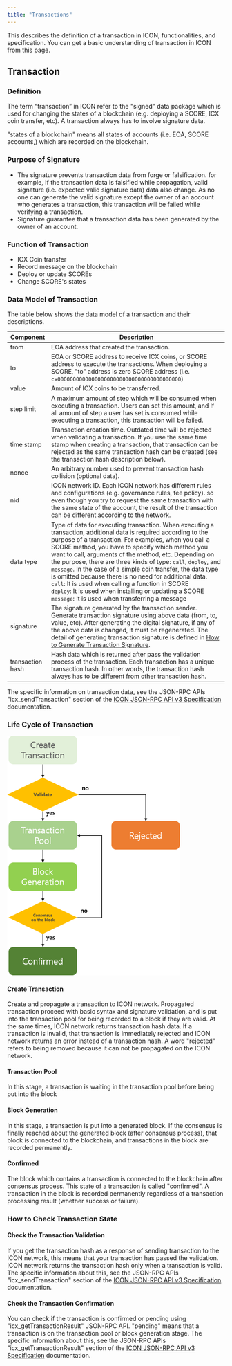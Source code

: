 ```yaml
---
title: "Transactions"
---
```

This describes the definition of a transaction in ICON, functionalities, and specification. You can get a basic understanding of transaction in ICON from this page.

## Transaction

### Definition

The term “transaction” in ICON refer to the "signed" data package which is used for changing the states of a blockchain (e.g. deploying a SCORE, ICX coin transfer, etc). A transaction always has to involve signature data.

"states of a blockchain" means all states of accounts (i.e. EOA, SCORE accounts,) which are recorded on the blockchain. 

### Purpose of Signature

- The signature prevents transaction data from forge or falsification. for example, If the transaction data is falsified while propagation, valid signature (i.e. expected valid signature data) data also change. As no one can generate the valid signature except the owner of an account who generates a transaction, this transaction will be failed while verifying a transaction. 
- Signature guarantee that a transaction data has been generated by the owner of an account.

### Function of Transaction

- ICX Coin transfer
- Record message on the blockchain
- Deploy or update SCOREs
- Change SCORE's states

### Data Model of Transaction

The table below shows the data model of a transaction and their descriptions. 

| Component        | **Description**                                              |
| ---------------- | ------------------------------------------------------------ |
| from             | EOA address that created the transaction.                    |
| to               | EOA or SCORE address to receive ICX coins, or SCORE address to execute the transactions. When deploying a SCORE, "to" address is zero SCORE address (i.e. `cx0000000000000000000000000000000000000000`) |
| value            | Amount of ICX coins to be transferred.                       |
| step limit       | A maximum amount of step which will be consumed when executing a transaction. Users can set this amount, and If all amount of step a user has set is consumed while executing a transaction, this transaction will be failed. |
| time stamp       | Transaction creation time. Outdated time will be rejected when validating a transaction. If you use the same time stamp when creating a transaction, that transaction can be rejected as the same transaction hash can be created (see the transaction hash description below). |
| nonce            | An arbitrary number used to prevent transaction hash collision (optional data). |
| nid              | ICON network ID. Each ICON network has different rules and configurations (e.g. governance rules, fee policy). so even though you try to request the same transaction with the same state of the account, the result of the transaction can be different according to the network. |
| data type        | Type of data for executing transaction. When executing a transaction, additional data is required according to the purpose of a transaction. For examples, when you call a SCORE method, you have to specify which method you want to call, arguments of the method, etc. Depending on the purpose, there are three kinds of type: `call`, `deploy`, and `message`. In the case of a simple coin transfer, the data type is omitted because there is no need for additional data.<br />`call`: It is used when calling a function in SCORE<br />`deploy`: It is used when installing or updating a SCORE<br />`message`: It is used when transferring a message |
| signature        | The signature generated by the transaction sender. Generate transaction signature using above data (from, to, value, etc).  After generating the digital signature, if any of the above data is changed, it must be regenerated. The detail of generating transaction signature is defined in [How to Generate Transaction Signature](https://github.com/icon-project/documentation/blob/develop/howto/how-to-generate-a-transaction-signature.md). |
| transaction hash | Hash data which is returned after pass the validation process of the transaction. Each transaction has a unique transaction hash. In other words, the transaction hash always has to be different from other transaction hash. |

The specific information on transaction data, see the JSON-RPC APIs "icx_sendTransaction" section of the [ICON JSON-RPC API v3 Specification](https://github.com/icon-project/documentation/blob/develop/references/json-rpc/icon-json-rpc-v3.md) documentation.

### Life Cycle of Transaction

![life_cycle_of_transaction](transactions-1.png)

#### Create Transaction

Create and propagate a transaction to ICON network. Propagated transaction proceed with basic syntax and signature validation, and is put into the transaction pool for being recorded to a block if they are valid.  At the same times, ICON network returns transaction hash data. If a transaction is invalid, that transaction is immediately rejected and ICON network returns an error instead of a transaction hash. A word "rejected" refers to being removed because it can not be propagated on the ICON network.

#### Transaction Pool

In this stage, a transaction is waiting in the transaction pool before being put into the block

#### Block Generation

In this stage, a transaction is put into a generated block. If the consensus is finally reached about the generated block (after consensus process), that block is connected to the blockchain, and  transactions in the block are recorded permanently.

#### Confirmed

The block which contains a transaction is connected to the blockchain after consensus process. This state of a transaction is called "confirmed". A transaction in the block is recorded permanently regardless of a transaction processing result (whether success or failure).

### How to Check Transaction State

#### Check the Transaction Validation

If you get the transaction hash as a response of sending transaction to the ICON network, this means that your transaction has passed the validation. ICON network returns the transaction hash only when a transaction is valid. The specific information about this, see the JSON-RPC APIs "icx_sendTransaction" section of the [ICON JSON-RPC API v3 Specification](https://github.com/icon-project/documentation/blob/develop/references/json-rpc/icon-json-rpc-v3.md) documentation.

#### Check the Transaction Confirmation

You can check if the transaction is confirmed or pending using "icx_getTransactionResult" JSON-RPC API. "pending" means that a transaction is on the transaction pool or block generation stage. The specific information about this, see the JSON-RPC APIs "icx_getTransactionResult" section of the [ICON JSON-RPC API v3 Specification](https://github.com/icon-project/documentation/blob/develop/references/json-rpc/icon-json-rpc-v3.md) documentation.

